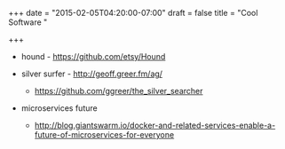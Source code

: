 +++
date = "2015-02-05T04:20:00-07:00"
draft = false
title = "Cool Software "

+++


- hound - https://github.com/etsy/Hound

- silver surfer - http://geoff.greer.fm/ag/
  - https://github.com/ggreer/the_silver_searcher

- microservices future 
  - http://blog.giantswarm.io/docker-and-related-services-enable-a-future-of-microservices-for-everyone

